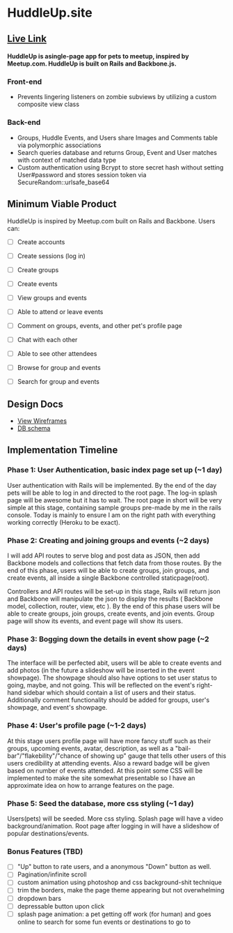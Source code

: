 # HuddleUp.site

## [Live Link](http://www.huddleup.site)

#### HuddleUp is asingle-page app for pets to meetup, inspired by Meetup.com. HuddleUp is built on Rails and Backbone.js.

### Front-end
* Prevents lingering listeners on zombie subviews by utilizing a custom composite view class

### Back-end
* Groups, Huddle Events, and Users share Images and Comments table via polymorphic associations
* Search queries database and returns Group, Event and User matches with context of matched data type
* Custom authentication using Bcrypt to store secret hash without setting User#password and stores session token via SecureRandom::urlsafe_base64

## Minimum Viable Product
HuddleUp is inspired by Meetup.com built on Rails and Backbone. Users can:

<!-- This is a Markdown checklist. Use it to keep track of your progress! -->

- [ ] Create accounts
- [ ] Create sessions (log in)
- [ ] Create groups
- [ ] Create events
- [ ] View groups and events
- [ ] Able to attend or leave events
- [ ] Comment on groups, events, and other pet's profile page
- [ ] Chat with each other
- [ ] Able to see other attendees
- [ ] Browse for group and events
- [ ] Search for group and events


## Design Docs
* [View Wireframes][views]
* [DB schema][schema]

[views]: ./docs/views.md
[schema]: ./docs/schema.md

## Implementation Timeline

### Phase 1: User Authentication, basic index page set up (~1 day)

User authentication with Rails will be implemented. By the end of the day pets will be able to log in and directed to the root page. The log-in splash page will be awesome but it has to wait. The root page in short will be very simple at this stage, containing sample groups pre-made by me in the rails console. Today is mainly to ensure I am on the right path with everything working correctly (Heroku to be exact).


### Phase 2: Creating and joining groups and events (~2 days)
I will add API routes to serve blog and post data as JSON, then add Backbone
models and collections that fetch data from those routes. By the end of this
phase, users will be able to create groups, join groups, and create events, all
inside a single Backbone controlled staticpage(root).

Controllers and API routes will be set-up in this stage, Rails will return json and Backbone will manipulate the json to display the results ( Backbone model, collection, router, view, etc ). By the end of this phase users will be able to create groups, join groups, create events, and join events. Group page will show its events, and event page will show its users.


### Phase 3: Bogging down the details in event show page (~2 days)

The interface will be perfected abit, users will be able to create events and add photos (in the future a slideshow will be inserted in the event showpage). The showpage should also have options to set user status to going, maybe, and not going. This will be reflected on the event's right-hand sidebar which should contain a list of users and their status. Additionally comment functionality should be added for groups, user's showpage, and event's showpage.


### Phase 4: User's profile page (~1-2 days)

At this stage users profile page will have more fancy stuff such as their groups, upcoming events, avatar, description, as well as a "bail-bar"/"flakebility"/"chance of showing up" gauge that tells other users of this users credibility at attending events. Also a reward badge will be given based on number of events attended. At this point some CSS will be implemented to make the site somewhat presentable so I have an approximate idea on how to arrange features on the page.


### Phase 5: Seed the database, more css styling (~1 day)
Users(pets) will be seeded. More css styling. Splash page will have a video background/animation. Root page after logging in will have a slideshow of popular destinations/events.


### Bonus Features (TBD)
- [ ] "Up" button to rate users, and a anonymous "Down" button as well.
- [ ] Pagination/infinite scroll
- [ ] custom animation using photoshop and css background-shit technique
- [ ] trim the borders, make the page theme appearing but not overwhelming
- [ ] dropdown bars
- [ ] depressable button upon click
- [ ] splash page animation: a pet getting off work (for human) and goes online to search for some fun events or destinations to go to
